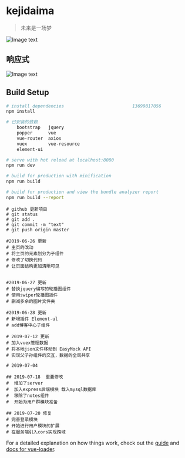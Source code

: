 # kejidaima

> 未来是一场梦

![Image text](https://github.com/dengxiuxin/VueProjects/blob/master/static/img/kejidiama.png)
## 响应式
![Image text](https://github.com/dengxiuxin/VueProjects/blob/master/static/img/kejidaimape.png)
## Build Setup

``` bash
# install dependencies							13699817056
npm install

# 已安装的依赖
	bootstrap	jquery
	popper		vue
	vue-router	axios
	vuex		vue-resource
	element-ui

# serve with hot reload at localhost:8080
npm run dev

# build for production with minification
npm run build

# build for production and view the bundle analyzer report
npm run build --report
```

```
# github 更新项目
# git status
# git add .
# git commit -m "text"
# git push origin master
```

```
#2019-06-26 更新
# 主页的改动
# 将主页的元素划分为子组件
# 修改了切换代码
# 让页面结构更加清晰可见


```

```
#2019-06-27 更新
# 替换jquery编写的轮播图组件
# 使用swiper轮播图插件
# 删减多余的图片文件夹
```

```
#2019-06-28 更新
# 新增插件 Element-ul
# add博客中心子组件
```

```
# 2019-07-12 更新
# 加入vuex管理数据
# 将本地json文件移动到 EasyMock API
# 实现父子孙组件的交互，数据的全局共享
```

```
# 2019-07-04

```

```
## 2019-07-18  重要修改
#  增加了server
#  加入express后端模块 载入mysql数据库
#  移除了notes组件
#  开始为用户群模块准备
```

```
## 2019-07-20 修复
# 完善登录模块
# 开始进行用户模块的扩展
# 在服务端引入cors实现跨域
```
For a detailed explanation on how things work, check out the [guide](http://vuejs-templates.github.io/webpack/) and [docs for vue-loader](http://vuejs.github.io/vue-loader).
